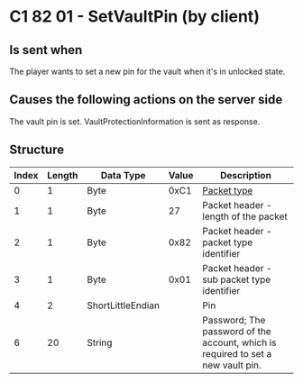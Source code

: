 # C1 82 01 - SetVaultPin (by client)

## Is sent when

The player wants to set a new pin for the vault when it's in unlocked state.

## Causes the following actions on the server side

The vault pin is set. VaultProtectionInformation is sent as response.

## Structure

| Index | Length | Data Type | Value | Description |
|-------|--------|-----------|-------|-------------|
| 0 | 1 |   Byte   | 0xC1  | [Packet type](PacketTypes.md) |
| 1 | 1 |    Byte   |   27   | Packet header - length of the packet |
| 2 | 1 |    Byte   | 0x82  | Packet header - packet type identifier |
| 3 | 1 |    Byte   | 0x01  | Packet header - sub packet type identifier |
| 4 | 2 | ShortLittleEndian |  | Pin |
| 6 | 20 | String |  | Password; The password of the account, which is required to set a new vault pin. |